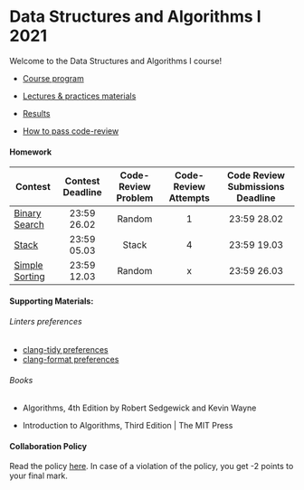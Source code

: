 # Data Structures and Algorithms I 2021

Welcome to the Data Structures and Algorithms I course! 


- [Course program](/program.md)

- [Lectures & practices materials](/materials/materials.md)

- [Results](https://docs.google.com/spreadsheets/d/1y64zLuW_gzcHhovapxaTmpZBLJJldIJtJb5paGbvseM/edit?usp=sharing)

- [How to pass code-review](/code-review.md)


#### Homework
| Contest                                                               | Contest Deadline   | Code-Review Problem   | Code-Review Attempts   | Code Review Submissions Deadline|
| --------------------------------------------------------------------- |:------------------:| :--------------------:| :---------------------:| :------------------------------:|
| [Binary Search](https://contest.yandex.ru/contest/25231/standings)    | 23:59 26.02        |         Random        |          1             | 23:59 28.02                     |
| [Stack](https://contest.yandex.ru/contest/25286/standings/)           | 23:59 05.03        |         Stack         |          4             | 23:59 19.03                     |
| [Simple Sorting](https://contest.yandex.ru/contest/25569/standings/)  | 23:59 12.03        |         Random        |          x             | 23:59 26.03                     |

#### Supporting Materials:

###### Linters preferences

- [clang-tidy preferences](.clang-tidy)
- [clang-format preferences](.clang-format)

###### Books
- Algorithms, 4th Edition by Robert Sedgewick and Kevin Wayne

- Introduction to Algorithms, Third Edition | The MIT Press



#### Collaboration Policy

Read the policy [here](/collaboration-policy.md). In case of a violation of the policy, you get -2 points to your final mark.
